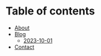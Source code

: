 # Table of contents

* [About](README.md)
* [Blog](blog/README.md)
  * [2023-10-01](blog/2023-10-01.md)
* [Contact](contact.md)

